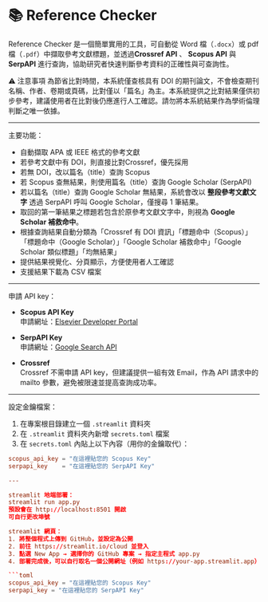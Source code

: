 # 📚 Reference Checker

Reference Checker 是一個簡單實用的工具，可自動從 Word 檔（`.docx`）或 pdf 檔（`.pdf`）中擷取參考文獻標題，並透過**Crossref API** 、 **Scopus API** 與 **SerpAPI** 進行查詢，協助研究者快速判斷參考資料的正確性與可查詢性。

⚠️ 注意事項
為節省比對時間，本系統僅查核具有 DOI 的期刊論文，不會檢查期刊名稱、作者、卷期或頁碼，比對僅以「篇名」為主。本系統提供之比對結果僅供初步參考，建議使用者在比對後仍應進行人工確認。請勿將本系統結果作為學術倫理判斷之唯一依據。

---

主要功能：
- 自動擷取 APA 或 IEEE 格式的參考文獻
- 若參考文獻中有 DOI，則直接比對Crossref，優先採用
- 若無 DOI，改以篇名（title）查詢 Scopus
- 若 Scopus 查無結果，則使用篇名（title）查詢 Google Scholar (SerpAPI)
- 若以篇名（title）查詢 Google Scholar 無結果，系統會改以 **整段參考文獻文字** 透過 SerpAPI 呼叫 Google Scholar，僅搜尋 1 筆結果。
- 取回的第一筆結果之標題若包含於原參考文獻文字中，則視為 **Google Scholar 補救命中**。
- 根據查詢結果自動分類為「Crossref 有 DOI 資訊」「標題命中（Scopus）」「標題命中（Google Scholar）」「Google Scholar 補救命中」「Google Scholar 類似標題」「均無結果」
- 提供結果視覺化、分頁顯示，方便使用者人工確認
- 支援結果下載為 CSV 檔案

---

申請 API key：
- **Scopus API Key**  
  申請網址：[Elsevier Developer Portal](https://dev.elsevier.com/)

- **SerpAPI Key**  
  申請網址：[Google Search API](https://serpapi.com)

- **Crossref**  
  Crossref 不需申請 API key，但建議提供一組有效 Email，作為 API 請求中的 mailto 參數，避免被限速並提高查詢成功率。

---

設定金鑰檔案：
1. 在專案根目錄建立一個 `.streamlit` 資料夾  
2. 在 `.streamlit` 資料夾內新增 `secrets.toml` 檔案  
3. 在 `secrets.toml` 內貼上以下內容（用你的金鑰取代）：

```toml
scopus_api_key = "在這裡貼您的 Scopus Key"
serpapi_key    = "在這裡貼您的 SerpAPI Key"

---

streamlit 地端部署：
streamlit run app.py
預設會在 http://localhost:8501 開啟
可自行更改埠號

streamlit 網頁：
1. 將整個程式上傳到 GitHub，並設定為公開
2. 前往 https://streamlit.io/cloud 並登入
3. 點選 New App → 選擇你的 GitHub 專案 → 指定主程式 app.py
4. 部署完成後，可以自行取名一個公開網址（例如 https://your-app.streamlit.app）

```toml
scopus_api_key = "在這裡貼您的 Scopus Key"
serpapi_key = "在這裡貼您的 SerpAPI Key"